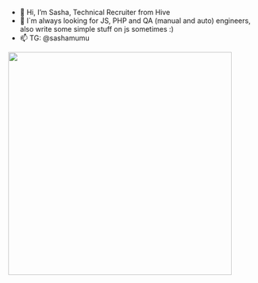 - 👋 Hi, I’m Sasha, Technical Recruiter from Hive 
- 👀 I`m always looking for JS, PHP and QA (manual and auto) engineers, also write some simple stuff on js sometimes :) 
- 📫 TG: @sashamumu 

<p>
    <img src="https://media2.giphy.com/media/ASd0Ukj0y3qMM/giphy.gif?cid=790b76112eeef7d503d04a90db909f5299af48be7bf6ad82&rid=giphy.gif&ct=g" width="450">
</p>

<!---
sshmkht/sshmkht is a ✨ special ✨ repository because its `README.md` (this file) appears on your GitHub profile.
You can click the Preview link to take a look at your changes.
--->

